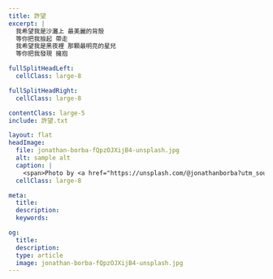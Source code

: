 ```yaml
---
title: 許望
excerpt: |
  我希望我是沙灘上 最美麗的背殼
  等你把我撿起 帶走
  我希望我是黑夜裡 那顆最明亮的星兒
  等你把我發現 擁抱

fullSplitHeadLeft:
  cellClass: large-8

fullSplitHeadRight:
  cellClass: large-8

contentClass: large-5
include: 許望.txt

layout: flat
headImage:
  file: jonathan-borba-fQpzOJXijB4-unsplash.jpg
  alt: sample alt
  caption: |
    <span>Photo by <a href="https://unsplash.com/@jonathanborba?utm_source=unsplash&amp;utm_medium=referral&amp;utm_content=creditCopyText">Jonathan Borba</a> on <a href="https://unsplash.com/collections/92470517/beach?utm_source=unsplash&amp;utm_medium=referral&amp;utm_content=creditCopyText">Unsplash</a></span>
  cellClass: large-8

meta:
  title:
  description:
  keywords:

og:
  title:
  description:
  type: article
  image: jonathan-borba-fQpzOJXijB4-unsplash.jpg
---
```

